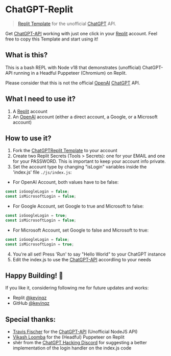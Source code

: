 # ChatGPT-Replit <!-- omit in toc -->
> [Replit Template](https://replit.com/@kevinqz/ChatGPT-Replit-Headful-Puppeteer-NodeJS-ChatGPT-API) for the unofficial [ChatGPT](https://openai.com/blog/chatgpt/) API.

Get [ChatGPT-API](https://github.com/transitive-bullshit/chatgpt-api) working with just one click in your [Replit](https://replit.com/) account. Feel free to copy this Template and start using it!

## What is this?
This is a bash REPL with Node v18 that demonstrates (unofficial) ChatGPT-API running in a Headful Puppeteer (Chromium) on Replit.

Please consider that this is not the official [OpenAI](https://openai.com/) [ChatGPT](https://chat.openai.com/chat) API.

## What I need to use it?
1. A [Replit](https://replit.com/) account
2. An [OpenAI](https://openai.com/) account (either a direct account, a Google, or a Microsoft account)

## How to use it?
1. Fork the [ChatGPTReplit Template](https://replit.com/@kevinqz/ChatGPT-Replit-Headful-Puppeteer-NodeJS-ChatGPT-API) to your account
2. Create two Replit Secrets (Tools > Secrets): one for your EMAIL and one for your PASSWORD. This is important to keep your account info private. 
3. Set the account type by changing "isLogin" variables inside the 'index.js' file ```./js/index.js```:

- For OpenAI Account, both values have to be false:
```ts
const isGoogleLogin = false;
const isMicrosoftLogin = false;
```

- For Google Account, set Google to true and Microsoft to false:
```ts
const isGoogleLogin = true;
const isMicrosoftLogin = false;
```
  
- For Microsoft Account, set Google to false and Microsoft to true:
```ts
const isGoogleLogin = false;
const isMicrosoftLogin = true;
```

4. You're all set! Press 'Run' to say "Hello World" to your ChatGPT instance
5. Edit the index.js to use the [ChatGPT-API](https://github.com/transitive-bullshit/chatgpt-api) accordling to your needs

## Happy Building! 🚀
If you like it, considering following me for future updates and works:
- Replit [@kevinqz](replit.com/@kevinqz)
- GitHub [@kevinqz](https://github.com/kevinqz)

## Special thanks:
- [Travis Fischer](https://github.com/transitive-bullshit) for the [ChatGPT-API](https://github.com/transitive-bullshit/chatgpt-api) (Unofficial NodeJS API)
- [Vikash Loomba](replit.com@valoomba) for the (Headful) Puppeteer on Replit
- shêr from the [ChatGPT Hacking Discord](https://discord.gg/bznweY7b) for suggesting a better implementation of the login handler on the index.js code
